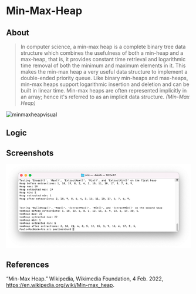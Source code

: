 # Min-Max-Heap

## About

> In computer science, a min-max heap is a complete binary tree data structure which combines the usefulness of both a min-heap and a max-heap, that is, it provides constant time retrieval and logarithmic time removal of both the minimum and maximum elements in it. This makes the min-max heap a very useful data structure to implement a double-ended priority queue. Like binary min-heaps and max-heaps, min-max heaps support logarithmic insertion and deletion and can be built in linear time. Min-max heaps are often represented implicitly in an array; hence it's referred to as an implicit data structure. *(Min-Max Heap)*

![minmaxheapvisual](https://user-images.githubusercontent.com/100249266/168339613-d69ff4c5-2e29-4b5d-90d1-430f831bf602.png)

## Logic


## Screenshots

![Min-Max-Heap Test Case](https://github.com/paulbernius/Min-Max-Heap/blob/main/sc.png?raw=true)


## References
“Min-Max Heap.” Wikipedia, Wikimedia Foundation, 4 Feb. 2022, https://en.wikipedia.org/wiki/Min-max_heap. 
